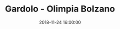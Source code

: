 ---
title: Gardolo - Olimpia Bolzano
date: 2018-11-24 16:00:00
squadra-a: Olimpia Bolzano
punteggio-a: 
squadra-b: Bc Gardolo
punteggio-b: 
partite/squadra: under-16-18-19
luogo: Centro Sportivo Trento Nord
categoria: under 16
---
